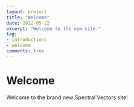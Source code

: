 ```yaml
---
layout: project
title: "Welcome"
date: 2012-05-22
excerpt: "Welcome to the new site."
tag: 
- introductions 
- welcome
comments: true
---
```

# Welcome

Welcome to the brand new Spectral Vectors site!

